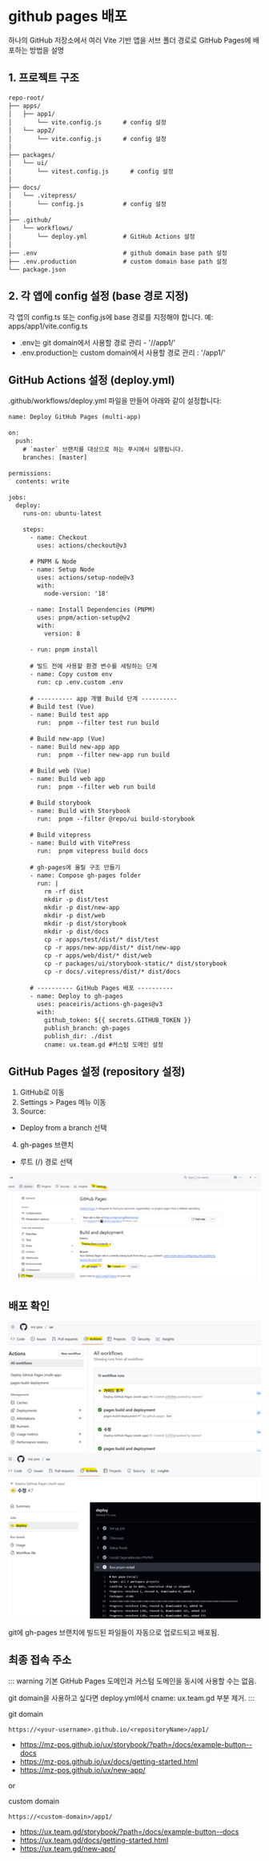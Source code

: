 # github pages 배포

하나의 GitHub 저장소에서 여러 Vite 기반 앱을 서브 폴더 경로로 GitHub Pages에 배포하는 방법을 설명

## 1. 프로젝트 구조

```text
repo-root/
├── apps/
│   ├── app1/                   
│       └── vite.config.js      # config 설정
│   └── app2/                  
│       └── vite.config.js      # config 설정
│
├── packages/                   
│   └── ui/                
│       └── vitest.config.js      # config 설정 
│
├── docs/                       
│   └── .vitepress/
│       └── config.js           # config 설정
│
├── .github/
│   └── workflows/
│       └── deploy.yml          # GitHub Actions 설정
│
├── .env                        # github domain base path 설정
├── .env.production             # custom domain base path 설정
└── package.json
```

## 2. 각 앱에 config 설정 (base 경로 지정)
각 앱의 config.ts 또는 config.js에 base 경로를 지정해야 합니다.
예: apps/app1/vite.config.ts


- .env는 git domain에서 사용할 경로 관리 - '/<repositoryName>/app1/'
- .env.production는 custom domain에서 사용할 경로 관리 : '/app1/'

## GitHub Actions 설정 (deploy.yml)
.github/workflows/deploy.yml 파일을 만들어 아래와 같이 설정합니다:

```text
name: Deploy GitHub Pages (multi-app)

on:
  push:
    # `master` 브랜치를 대상으로 하는 푸시에서 실행됩니다.
    branches: [master]

permissions:
  contents: write

jobs:
  deploy:
    runs-on: ubuntu-latest

    steps:
      - name: Checkout
        uses: actions/checkout@v3

      # PNPM & Node
      - name: Setup Node
        uses: actions/setup-node@v3
        with:
          node-version: '18'

      - name: Install Dependencies (PNPM)
        uses: pnpm/action-setup@v2
        with:
          version: 8

      - run: pnpm install

      # 빌드 전에 사용할 환경 변수를 세팅하는 단계
      - name: Copy custom env
        run: cp .env.custom .env

      # ---------- app 개별 Build 단계 ----------
      # Build test (Vue)
      - name: Build test app
        run:  pnpm --filter test run build

      # Build new-app (Vue)
      - name: Build new-app app
        run:  pnpm --filter new-app run build

      # Build web (Vue)
      - name: Build web app
        run:  pnpm --filter web run build

      # Build storybook
      - name: Build with Storybook
        run:  pnpm --filter @repo/ui build-storybook

      # Build vitepress
      - name: Build with VitePress
        run:  pnpm vitepress build docs

      # gh-pages에 올릴 구조 만들기
      - name: Compose gh-pages folder
        run: |
          rm -rf dist
          mkdir -p dist/test
          mkdir -p dist/new-app
          mkdir -p dist/web
          mkdir -p dist/storybook
          mkdir -p dist/docs
          cp -r apps/test/dist/* dist/test
          cp -r apps/new-app/dist/* dist/new-app
          cp -r apps/web/dist/* dist/web
          cp -r packages/ui/storybook-static/* dist/storybook
          cp -r docs/.vitepress/dist/* dist/docs

      # ---------- GitHub Pages 배포 ----------
      - name: Deploy to gh-pages
        uses: peaceiris/actions-gh-pages@v3
        with:
          github_token: ${{ secrets.GITHUB_TOKEN }}
          publish_branch: gh-pages
          publish_dir: ./dist
          cname: ux.team.gd #커스텀 도메인 설정
```

##  GitHub Pages 설정 (repository 설정)
1. GitHub로 이동
2. Settings > Pages 메뉴 이동
3. Source:
- Deploy from a branch 선택
4. gh-pages 브랜치
- 루트 (/) 경로 선택

![img.png](img.png)


## 배포 확인

![img_2.png](img_2.png)
![img_1.png](img_1.png)


git에 gh-pages 브랜치에 빌드된 파일들이 자동으로 업로드되고 배포됨.

## 최종 접속 주소
::: warning
기본 GitHub Pages 도메인과 커스텀 도메인을 동시에 사용할 수는 없음.

git domain을 사용하고 싶다면 deploy.yml에서 cname: ux.team.gd 부분 제거.
:::

git domain 

```text
https://<your-username>.github.io/<repositoryName>/app1/
```
- https://mz-pos.github.io/ux/storybook/?path=/docs/example-button--docs
- https://mz-pos.github.io/ux/docs/getting-started.html
- https://mz-pos.github.io/ux/new-app/

or

custom domain
```text
https://<custom-domain>/app1/
```

- https://ux.team.gd/storybook/?path=/docs/example-button--docs
- https://ux.team.gd/docs/getting-started.html
- https://ux.team.gd/new-app/



